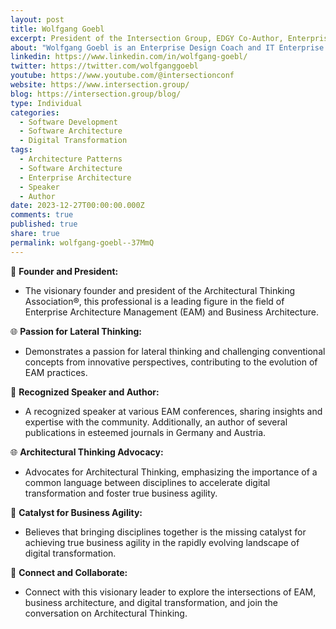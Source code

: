 ```yaml
---
layout: post
title: Wolfgang Goebl
excerpt: President of the Intersection Group, EDGY Co-Author, Enterprise Design Coach&newline;&newline;Talks about &hash;intersection, &hash;enterprisedesign, and &hash;enterprisearchitecture
about: "Wolfgang Goebl is an Enterprise Design Coach and IT Enterprise Architect at Austrian Power Grid. He is one of the authors of the book “Enterprise Design Patterns” and the EDGY language for collaborative Enterprise Design (www.enterprise.design)."
linkedin: https://www.linkedin.com/in/wolfgang-goebl/
twitter: https://twitter.com/wolfganggoebl
youtube: https://www.youtube.com/@intersectionconf
website: https://www.intersection.group/
blog: https://intersection.group/blog/
type: Individual
categories:
  - Software Development
  - Software Architecture
  - Digital Transformation
tags:
  - Architecture Patterns
  - Software Architecture
  - Enterprise Architecture
  - Speaker
  - Author
date: 2023-12-27T00:00:00.000Z
comments: true
published: true
share: true
permalink: wolfgang-goebl--37MmQ
---
```

👤 **Founder and President:**
- The visionary founder and president of the Architectural Thinking Association®, this professional is a leading figure in the field of Enterprise Architecture Management (EAM) and Business Architecture.

🌐 **Passion for Lateral Thinking:**
- Demonstrates a passion for lateral thinking and challenging conventional concepts from innovative perspectives, contributing to the evolution of EAM practices.

🎤 **Recognized Speaker and Author:**
- A recognized speaker at various EAM conferences, sharing insights and expertise with the community. Additionally, an author of several publications in esteemed journals in Germany and Austria.

🌐 **Architectural Thinking Advocacy:**
- Advocates for Architectural Thinking, emphasizing the importance of a common language between disciplines to accelerate digital transformation and foster true business agility.

🚀 **Catalyst for Business Agility:**
- Believes that bringing disciplines together is the missing catalyst for achieving true business agility in the rapidly evolving landscape of digital transformation.

🤝 **Connect and Collaborate:**
- Connect with this visionary leader to explore the intersections of EAM, business architecture, and digital transformation, and join the conversation on Architectural Thinking.

